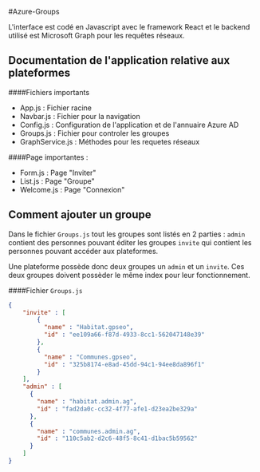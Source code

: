 #Azure-Groups

L'interface est codé en Javascript avec le framework React et le backend utilisé est Microsoft Graph pour les requêtes réseaux.

## Documentation de l'application relative aux plateformes

####Fichiers importants
- App.js : Fichier racine
- Navbar.js : Fichier pour la navigation
- Config.js : Configuration de l'application et de l'annuaire Azure AD
- Groups.js : Fichier pour controler les groupes
- GraphService.js : Méthodes pour les requetes réseaux

####Page importantes :
- Form.js : Page "Inviter"
- List.js : Page "Groupe"
- Welcome.js : Page "Connexion"

## Comment ajouter un groupe

Dans le fichier `Groups.js` tout les groupes sont listés en 2 parties :
`admin` contient des personnes pouvant éditer les groupes `invite` qui contient les personnes pouvant accéder aux plateformes.

Une plateforme possède donc deux groupes un `admin` et un `invite`. Ces deux groupes doivent possèder le même index pour leur fonctionnement.

####Fichier `Groups.js`
```json
{
    "invite" : [
        {
          "name" : "Habitat.gpseo",
          "id" : "ee109a66-f87d-4933-8cc1-562047148e39"
        },
        {
          "name" : "Communes.gpseo",
          "id" : "325b8174-e8ad-45dd-94c1-94ee8da896f1"
        }
    ],
    "admin" : [
      {
        "name" : "habitat.admin.ag",
        "id" : "fad2da0c-cc32-4f77-afe1-d23ea2be329a"
      },
      {
        "name" : "communes.admin.ag",
        "id" : "110c5ab2-d2c6-48f5-8c41-d1bac5b59562"
      }
    ]
}
```
